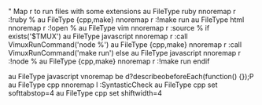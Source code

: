 " Map <leader>r to run files with some extensions
au FileType ruby       nnoremap <leader>r :!ruby %<CR>
au FileType {cpp,make} nnoremap <leader>r :!make run<CR>
au FileType html       nnoremap <leader>r :!open %<CR>
au FileType vim        nnoremap <leader>r :source %<CR>
if exists('$TMUX')
  au FileType javascript nnoremap <Leader>r :call VimuxRunCommand('node <c-r>%')<cr>
  au FileType {cpp,make} nnoremap <leader>r :call VimuxRunCommand('make run')<CR>
else
  au FileType javascript nnoremap <Leader>r :!node <c-r>%<cr>
  au FileType {cpp,make} nnoremap <leader>r :!make run<CR>
endif

au FileType javascript vnoremap <Leader>be d?describe<CR>o<CR>beforeEach(function() {<CR>});<esc>P<esc>
au FileType cpp        nnoremap <Leader>l :SyntasticCheck<CR>
au FileType cpp        set      softtabstop=4
au FileType cpp        set      shiftwidth=4

